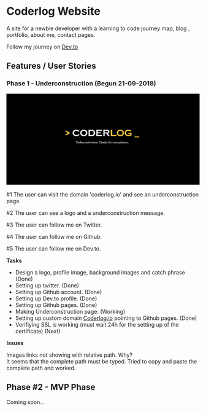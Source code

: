 <!-- coder-log.github.io -->
<h1>Coderlog Website</h1>
<p> A site for a newbie developer with a learning to code journey map, blog , portfolio, about me, contact pages.</p>

Follow my journey on <a href="https://dev.to/coderlog">Dev.to</a>

<h2>Features / User Stories</h2>

<h3>Phase 1 - Underconstruction (Begun 21-09-2018)</h3>
<img src="https://github.com/coder-log/coder-log.github.io/blob/master/resources/underconstruction-preview.PNG">
<p>#1 The user can visit the domain 'coderlog.io' and see an underconstruction page.</p>
<p>#2 The user can see a logo and a underconstruction message.</p>
<p>#3 The user can follow me on Twitter.</p>
<p>#4 The user can follow me on Github.</p>
<p>#5 The user can follow me on  Dev.to.</p>

<strong>Tasks</strong>
<ul>
  <li>Design a logo, profile image, background images and catch phrase (Done)</li>
  <li>Setting up twitter. (Done) </li>
  <li>Setting up Github account. (Done)</li>
  <li>Setting up Dev.to profile. (Done)</li>
  <li>Setting up Github pages. (Done)</li>
  <li>Making Underconstruction page. (Working)</li>
  <li>Setting up custom domain <a href="http://coderlog.io">Coderlog.io</a> pointing to Github pages. (Done)</li>
  <li>Verifiying SSL is working (must wait 24h for the setting up of the certificate) (Next)</li>
</ul>

<strong>Issues</strong>
<p>
  Images links not showing with relative path. Why? <br>
  It seems that the complete path must be typed. Tried to copy and paste the complete path and worked.
</p>

<h2>Phase #2 - MVP Phase</h2>
<p>Coming soon...<p>  
  
